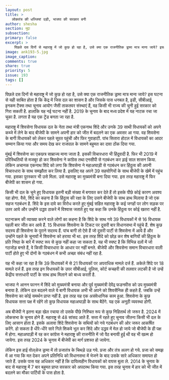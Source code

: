 ```yaml
---
layout: post
title: >
   लोकतंत्र की धज्जियां उड़ी, भाजपा की सरकार बनी
author: shesha
section: मुद्दा
subsection:
primary: false
excerpt: >
    पिछले दस दिनों से महाराष्ट्र में जो कुछ हो रहा है, उसे क्या एक राजनीतिक ड्रामा मात्र माना जाये? इस घटना से यही साबित होता है कि केंद्र में जिस दल का शासन है और जिसके पास धनबल है, इडी, सीबीआई, इनकम टैक्स तथा चुनाव आयोग जैसी ताकतवर संस्थाएं हैं, वह किसी भी राज्य की चुनी हुई सरकार को गिरा सकती है.
image: ank193-5.jpg
image_caption: 
comments: true
share: true
priority: 5
issue: 193
tags: []
---
```


पिछले दस दिनों से महाराष्ट्र में जो कुछ हो रहा है, उसे क्या एक राजनीतिक ड्रामा मात्र माना जाये? इस घटना से यही साबित होता है कि केंद्र में जिस दल का शासन है और जिसके पास धनबल है, इडी, सीबीआई, इनकम टैक्स तथा चुनाव आयोग जैसी ताकतवर संस्थाएं हैं, वह किसी भी राज्य की चुनी हुई सरकार को गिरा सकती है. हालांकि यह नई घटना नहीं है. 2019 के चुनाव के बाद मध्य प्रदेश में यह नाटक रचा जा चुका है. लगता है यह एक ट्रेंड बनता जा रहा है.

महाराष्ट्र में शिवसेना विधायक दल के नेता तथा मंत्री एकनाथ शिंदे और उनके 39 साथी विधायकों को अपने कब्जे में लेने के बाद बीजेपी के सामने अपनी हार को जीत में बदलने का एक अवसर आ गया. वह शिवसेना के बागी विधायकों को लेकर पहले सूरत पहुंची और फिर गुवाहाटी. पांच सितारा होटल में विधायकों का आदर सम्मान किया गया और समय देख कर राजपाल के सामने बहुमत का दावा ठोंक दिया गया.

मुंबई में शिवसेना का एकछत्र साम्राज्य माना जाता है. इसकी विचारधारा भी हिंदूवादी है. फिर भी 2019 में परिस्थितियों से मजबूर हो कर शिवसेना ने कांग्रेस तथा एनसीपी से गठबंधन कर ढ़ाई साल शासन किया. लेकिन अचानक एकनाथ शिंदे को लगा कि शिवसेना ने महाअघाड़ी से गठबंधन कर हिंदुत्व की अपनी विचारधारा के साथ समझौता कर लिया है. इसलिए वह अपने 39 सहयोगियों के साथ बीजेपी के खेमें में पहुंच गया. इसका पुरस्कार भी उसे मिला. उसे महाराष्ट्र का मुख्यमंत्री बना दिया गया. इस तरह महाराष्ट्र में फिर बीजेपी का शासन हो गया.

किसी भी दल के चुने हुए विधायक इतनी बड़ी संख्या में बगावत कर देते हैं तो इसके पीछे कोई कारण अवश्य रहा होगा. वैसे, शिंदे का कहना है कि हिंदुत्व की रक्षा के लिए उसने बीजेपी के साथ हाथ मिलाया है जो एक सहज गठबंधन है. शिंदे के इस दावे का विरोध करते हुए मुंबई सहित महाराष्ट्र के कई जगहों पर लोग सड़क पर उतर आये और उन्होंने उद्धव ठाकरे में विश्वास जताते हुए यह कहा कि उनके हिंदुत्व पर कोई खतरा नहीं है.

घटनाक्रम की व्याख्या करने वाले लोगों का कहना है कि शिंदे के साथ गये 39 विधायकों में से 16 विधायक पहली बार जीत कर आये हैं. 15 विधायक शिवसेना के टिकट पर दूसरी बार विधानसभा में पहुंचे हैं. शेष कुछ सदस्य ही शिवसेना के पुराने सदस्य हैं. पांच बागी तो ऐसे हैं जो दूसरी पार्टी से शिवसेना में आये हैं और उन्होंने पहले के चुनावों में शिवसेना को हराया भी था. इस तरह शिंदे को छोड़ कर शेष बागियों की हिंदुत्व के प्रति निष्ठा के बारे में स्पष्ट रूप से कुछ नहीं कहा जा सकता है. यह भी स्पष्ट है कि विभिन्न दलों में जो गठजोड़ बनते हैं, वे किसी विचारधारा के आधार पर नहीं बनते. बीजेपी और शिवसेना समान विचारधारा वाली पार्टी होते हुए भी दोनों के गठबंधन में कभी अच्छा संबंध नहीं रहा है.

यह भी कहा जा रहा है कि 39 विधायकों में से 21 विधायकों पर अपराधिक मामले दर्ज हैं. अकेले शिंदे पर 18 मामले दर्ज हैं. इस तरह इन विधायकों के उपर सीबीआई, पुलिस, कोर्ट कचहरी की तलवार लटकी है जो उन्हें केंद्रीय सत्ताधारी पार्टी के साथ हाथ मिलाने को बाध्य करती है.

भाजपा ने आनन फानन में शिंदे को मुख्यमंत्री बनाया और पूर्व मुख्यमंत्री देवेंद्र फडनवीस को उप मुख्यमंत्री बनाया है. लेकिन दल बदलने वाले ये बागी विधायक अभी भी अपने को शिवसैनिक ही कहते हैं. जबकि उन्हें शिवसेना का कोई समर्थन प्राप्त नहीं है. इस तरह यह एक असंवेधानिक काम हुआ. शिवसेना के कुछ विधायक सत्ता पक्ष में रहेंगे तो कुछ विधायक महाअघाड़ी के साथ बैठेंगे. यह एक अनूठी व्यवस्था होगी.

अब बीजेपी ने इतना बड़ा खेल रचाया तो उसके पीछे निश्चित रूप से कुछ निहितार्थ तो जरूर है. 2024 में लोकसभा के चुनाव होने हैं. महाराष्ट्र से 48 सांसद आते हैं. सत्ता में रहते हुए चुनाव जीतना किसी भी दल के लिए आसान होता है. इसके अलावा शिंदे शिवसेना के सथियों को नये गठबंधन की ओर जरूर आकर्षित करेंगे. हो सकता है धीरे-धीरे सारे गिले शिकवे भूल कर शिंदे और उद्धव में मेल हो जाये जो बीजेपी के ही पक्ष में होगा. महाअघाड़ी में रह कर कांग्रेस ने महाराष्ट्र की राजनीति में जो पैठ बनायी हुई थी वह भी खत्म हो जायेगा. इस तरह 2024 के चुनाव में बीजेपी का मार्ग प्रशस्त हो जायेगा.

लेकिन इस हाई वोल्अेज ड्रामा में तो प्रजातंत्र के चिथड़े उड़ गये. प्रजा और तंत्र अलग हो गये. प्रजा को समझ में आ गया कि मत देकर अपने प्रतिनिधि को विधानसभा में भेजने के बाद उसके सारे अधिकार समापत हो जाते हैं. उसके पास यह अधिकार नहीं है कि दायित्वहीन विधायकों को वापस बुला ले. 2014 के चुनाव के बाद से महाराष्ट्र में 7 बार बहुमत प्राप्त सरकार को अपदस्थ किया गया. इस तरह चुनाव में हार को भी जीत में बदलने का मौका पार्टियों के पास होता है.